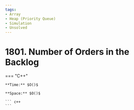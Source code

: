 ```yaml
---
tags:
- Array
- Heap (Priority Queue)
- Simulation
- Unsolved
---
```



# 1801. Number of Orders in the Backlog

=== "C++"

    **Time:** $O()$

    **Space:** $O()$

    ``` c++
    ```